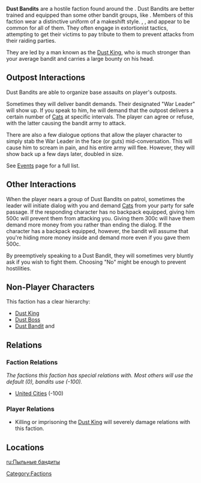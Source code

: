 **Dust Bandits** are a hostile faction found around the [](Border_Zone.md). Dust Bandits are better trained and
equipped than some other bandit groups, like [](Starving_Bandits.md). Members of this faction wear a
distinctive uniform of a makeshift style. [](Spiked_Helmet.md), [](Heart_Protector.md), [](Armoured_Rag_Skirt.md) and [](Samurai_Boots.md) appear to be common for all of them.
They often engage in extortionist tactics, attempting to get their
victims to pay tribute to them to prevent attacks from their raiding
parties.

They are led by a man known as the [Dust King](Dust_King.md "wikilink"),
who is much stronger than your average bandit and carries a large bounty
on his head.

## Outpost Interactions

Dust Bandits are able to organize base assaults on player's outposts.

Sometimes they will deliver bandit demands. Their designated "War
Leader" will show up. If you speak to him, he will demand that the
outpost delivers a certain number of [Cats](Cats.md "wikilink") at specific
intervals. The player can agree or refuse, with the latter causing the
bandit army to attack.

There are also a few dialogue options that allow the player character to
simply stab the War Leader in the face (or guts) mid-conversation. This
will cause him to scream in pain, and his entire army will flee.
However, they will show back up a few days later, doubled in size.

See [Events](Events.md "wikilink") page for a full list.

## Other Interactions

When the player nears a group of Dust Bandits on patrol, sometimes the
leader will initiate dialog with you and demand [Cats](Cats.md "wikilink")
from your party for safe passage. If the responding character has no
backpack equipped, giving him 500c will prevent them from attacking you.
Giving them 300c will have them demand more money from you rather than
ending the dialog. If the character has a backpack equipped, however,
the bandit will assume that you're hiding more money inside and demand
more even if you gave them 500c.

By preemptively speaking to a Dust Bandit, they will sometimes very
bluntly ask if you wish to fight them. Choosing "No" might be enough to
prevent hostilities.

## Non-Player Characters

This faction has a clear hierarchy:

- [Dust King](Dust_King.md "wikilink")
- [Dust Boss](Dust_Boss.md "wikilink")
- [Dust Bandit](Dust_Bandit.md "wikilink") and [](Dust_Bandit_Bowman.md)

## Relations

### Faction Relations

*The factions this faction has special relations with. Most others will
use the default (0), bandits use (-100).*

- [United Cities](02%20-%20Projects%20&%20Wikis/Kenshi/Kenshi%20Wiki/Kenshi%20Wiki%20Template/United_Cities.md "wikilink") (-100)

### Player Relations

- Killing or imprisoning the [Dust King](Dust_King.md "wikilink") will
  severely damage relations with this faction.

## Locations

[ru:Пыльные бандиты](ru:Пыльные_бандиты "wikilink")

[Category:Factions](Category:Factions "wikilink")
